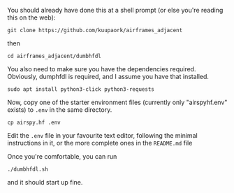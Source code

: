 You should already have done this at a shell prompt (or else you're reading this on the web):

```
git clone https://github.com/kuupaork/airframes_adjacent
```

then 

```
cd airframes_adjacent/dumbhfdl
```

You also need to make sure you have the dependencies required. Obviously, dumphfdl is required, and I assume you have that installed.

```
sudo apt install python3-click python3-requests
```

Now, copy one of the starter environment files (currently only "airspyhf.env" exists) to `.env` in the same directory.

```
cp airspy.hf .env
```

Edit the `.env` file in your favourite text editor, following the minimal instructions in it, or the more complete ones in the `README.md` file

Once you're comfortable, you can run

```
./dumbhfdl.sh
```

and it should start up fine.
